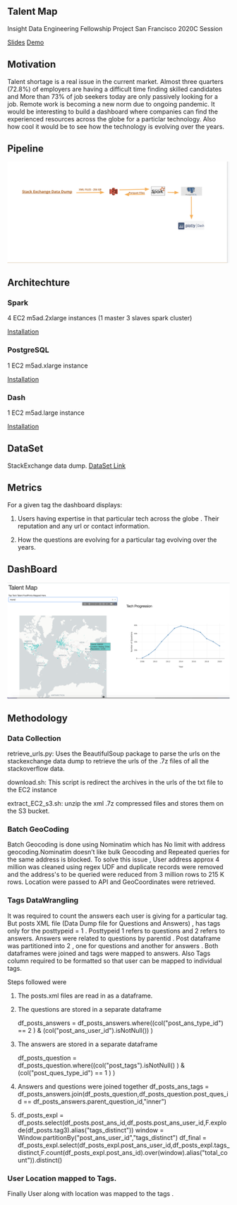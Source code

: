## Talent Map
Insight Data Engineering Fellowship Project San Francisco 2020C Session

<a href="https://docs.google.com/presentation/d/1UsXbqKeRogs3hbmVc5Wjg2klLq2HJ3mYCNAJhjxRNrQ/edit#slide=id.g96abc2b0f8_0_58">Slides</a> 
<a href="https://youtu.be/aAGWPE6vkco">Demo</a> 


## Motivation 
Talent shortage is a real issue in the current market. Almost three quarters (72.8%) of employers are having a difficult time finding skilled candidates and More than 73% of job seekers today are only passively looking for a job. Remote work is becoming a new norm due to ongoing pandemic. It would be interesting to build a dashboard where companies can find the experienced resources across the globe for a particlar technology. Also how cool it would be to see how the technology is evolving over the years. 


## Pipeline 
![](Images/TechStack.png)

## Architechture
### Spark
4 EC2 m5ad.2xlarge instances (1 master 3 slaves spark cluster)

<a href="https://blog.insightdatascience.com/simply-install-spark-cluster-mode-341843a52b88">Installation</a> 

### PostgreSQL
1 EC2 m5ad.xlarge instance

<a href="https://blog.insightdatascience.com/simply-install-postgresql-58c1e4ebf252">Installation</a>

### Dash
1 EC2 m5ad.large instance

<a href="https://dash.plotly.com/installation">Installation</a>

## DataSet
StackExchange data dump. <a href="https://archive.org/download/stackexchange">DataSet Link</a> 

## Metrics
For a given tag the dashboard displays:

1) Users having expertise in that particular tech across the globe . Their reputation and any url or contact information.

2) How the questions are evolving for a particular tag evolving over the years.

## DashBoard
![](Images/dashboard.png)

## Methodology

### Data Collection
retrieve_urls.py: Uses the BeautifulSoup package to parse the urls on the stackexchange data dump to retrieve the urls of the .7z files of all the stackoverflow data.

download.sh: This script is redirect the archives in the urls of the txt file to the EC2 instance 

extract_EC2_s3.sh: unzip the xml .7z compressed files and stores them on the S3 bucket. 

### Batch GeoCoding
Batch Geocoding is done using Nominatim which has No limit with address geocoding.Nominatim doesn’t like bulk Geocoding and Repeated queries for the same address is blocked. To solve this issue , User address approx 4 million was cleaned using regex UDF and duplicate records were removed and the address's to be queried were reduced from 3 million rows to 215 K rows. Location were passed to API and GeoCoordinates were retrieved.

### Tags DataWrangling
It was required to count the answers each user is giving for a particular tag. But posts XML file (Data Dump file for Questions and Answers) , has tags only for the posttypeid = 1 . Posttypeid 1 refers to questions and 2 refers to answers. Answers were related to questions by parentid . Post dataframe was partitioned into 2 , one for questions and another for answers . Both dataframes were joined and tags were mapped to answers. Also Tags column required to be formatted so that user can be mapped to individual tags.

Steps followed were

1) The posts.xml files are read in as a dataframe.

2) The questions are stored in a separate dataframe

   df_posts_answers = df_posts_answers.where((col("post_ans_type_id") == 2 ) & (col("post_ans_user_id").isNotNull()) ) 
 
3) The answers are stored in a separate dataframe
 
   df_posts_question = df_posts_question.where((col("post_tags").isNotNull() ) & (col("post_ques_type_id") == 1 ) )

4)  Answers and questions were joined together
   df_posts_ans_tags = df_posts_answers.join(df_posts_question,df_posts_question.post_ques_id == df_posts_answers.parent_question_id,"inner")
5) df_posts_expl = df_posts.select(df_posts.post_ans_id,df_posts.post_ans_user_id,F.explode(df_posts.tag3).alias("tags_distinct"))
    window = Window.partitionBy("post_ans_user_id","tags_distinct")
    df_final =          df_posts_expl.select(df_posts_expl.post_ans_user_id,df_posts_expl.tags_distinct,F.count(df_posts_expl.post_ans_id).over(window).alias("total_count")).distinct()
    
### User Location mapped to Tags.
Finally User along with location was mapped to the tags .


    
 





